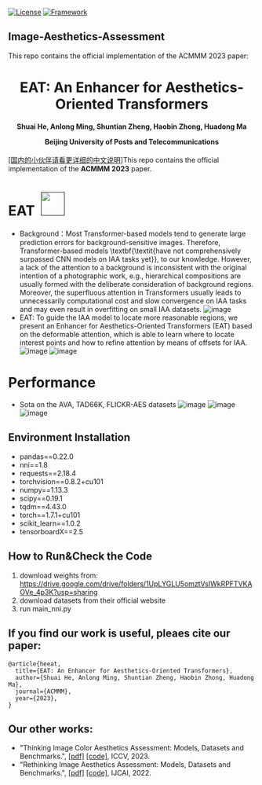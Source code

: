 [![License](https://img.shields.io/badge/License-Apache%202.0-blue.svg)](https://opensource.org/licenses/Apache-2.0)
[![Framework](https://img.shields.io/badge/PyTorch-%23EE4C2C.svg?&logo=PyTorch&logoColor=white)](https://pytorch.org/)


## Image-Aesthetics-Assessment
This repo contains the official implementation of the ACMMM 2023 paper:

<div align="center">
<h1>
<b>
EAT: An Enhancer for Aesthetics-Oriented Transformers
</b>
</h1>
<h4>
<b>
Shuai He, Anlong Ming, Shuntian Zheng, Haobin Zhong, Huadong Ma
    
Beijing University of Posts and Telecommunications
</b>
</h4>
</div>

[[国内的小伙伴请看更详细的中文说明]](https://github.com/woshidandan/Image-Aesthetics-Assessment/blob/main/README_CN.md)This repo contains the official implementation of the **ACMMM 2023** paper.

# EAT &nbsp;<a href=""><img width="48" src="https://github.com/woshidandan/Image-Color-Aesthetics-Assessment/assets/15050507/94354c2b-c70e-4d31-bc40-4a2c76d671ff"></a>
* Background：Most Transformer-based models tend to generate large prediction errors for background-sensitive images. Therefore, Transformer-based models \textbf{\textit{have not comprehensively surpassed CNN models on IAA tasks yet}}, to our knowledge. However, a lack of the attention to a background is inconsistent with the original intention of a photographic work, e.g., hierarchical compositions are usually formed with the deliberate consideration of background regions. Moreover, the superfluous attention in Transformers usually leads to unnecessarily computational cost and slow convergence on IAA tasks and may even result in overfitting on small IAA datasets.
![image](https://github.com/woshidandan/Image-Aesthetics-Assessment/assets/15050507/252d9bfc-4fac-47f5-bee8-930aecdec109)
* EAT: To guide the IAA model to locate more reasonable regions, we present an Enhancer for Aesthetics-Oriented Transformers (EAT) based on the deformable attention, which is able to learn where to locate interest points and how to refine attention by means of offsets for IAA.
![image](https://github.com/woshidandan/Image-Aesthetics-Assessment/assets/15050507/b83441bf-45be-422c-9591-0a65a407ce11)
![image](https://github.com/woshidandan/Image-Aesthetics-Assessment/assets/15050507/862933ad-76bf-438f-960e-9cfc60fe3253)


# Performance
* Sota on the AVA, TAD66K, FLICKR-AES datasets
![image](https://github.com/woshidandan/Image-Aesthetics-Assessment/assets/15050507/e9ad3d0f-d42a-4c6b-87fd-460d2399c1f6)
![image](https://github.com/woshidandan/Image-Aesthetics-Assessment/assets/15050507/0ab7f955-42d4-4d25-9ad7-1dd96a58b679)
![image](https://github.com/woshidandan/Image-Aesthetics-Assessment/assets/15050507/ffade6f5-e1be-45ff-9be1-edfee459e08e)


## Environment Installation
* pandas==0.22.0
* nni==1.8
* requests==2.18.4
* torchvision==0.8.2+cu101
* numpy==1.13.3
* scipy==0.19.1
* tqdm==4.43.0
* torch==1.7.1+cu101
* scikit_learn==1.0.2
* tensorboardX==2.5


## How to Run&Check the Code
1. download weights from: https://drive.google.com/drive/folders/1UpLYGLU5omztVsIWkRPFTVKAOVe_4p3K?usp=sharing
2. download datasets from their official website
2. run main_nni.py

## If you find our work is useful, pleaes cite our paper:
```
@article{heeat,
  title={EAT: An Enhancer for Aesthetics-Oriented Transformers},
  author={Shuai He, Anlong Ming, Shuntian Zheng, Haobin Zhong, Huadong Ma},
  journal={ACMMM},
  year={2023},
}
```

## Our other works:
+ "Thinking Image Color Aesthetics Assessment: Models, Datasets and Benchmarks.", [[pdf]](https://openaccess.thecvf.com/content/ICCV2023/papers/He_Thinking_Image_Color_Aesthetics_Assessment_Models_Datasets_and_Benchmarks_ICCV_2023_paper.pdf) [[code]](https://github.com/woshidandan/Image-Color-Aesthetics-Assessment), ICCV, 2023.
+ "Rethinking Image Aesthetics Assessment: Models, Datasets and Benchmarks.", [[pdf]](https://www.ijcai.org/proceedings/2022/0132.pdf) [[code]](https://github.com/woshidandan/TANet), IJCAI, 2022.

